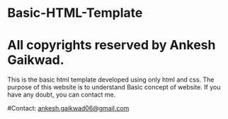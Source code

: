 # Basic-HTML-Template

# All copyrights reserved by Ankesh Gaikwad.

This is the basic html template developed using only html and css. The purpose of this website is to understand Basic concept of website.
If you have any doubt, you can contact me. 

#Contact: ankesh.gaikwad06@gmail.com


